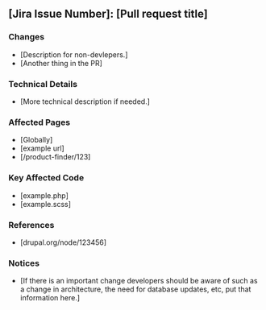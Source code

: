 ## [Jira Issue Number]: [Pull request title]

### Changes
- [Description for non-devlepers.]
- [Another thing in the PR]

### Technical Details
- [More technical description if needed.]

### Affected Pages
- [Globally]
- [example url]
- [/product-finder/123]

### Key Affected Code
- [example.php]
- [example.scss]

### References
- [drupal.org/node/123456]

### Notices
- [If there is an important change developers should be aware of such as a change in architecture, the need for database updates, etc, put that information here.]
